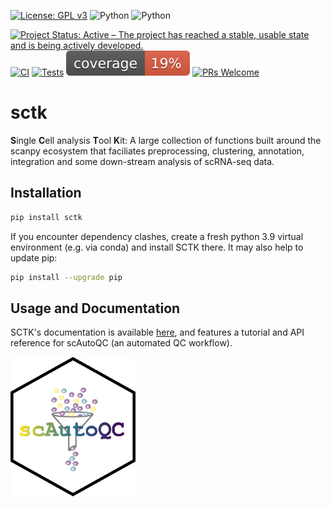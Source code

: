 [![License: GPL v3](https://img.shields.io/badge/License-GPLv3-blue.svg)](https://www.gnu.org/licenses/gpl-3.0)
![Python](https://img.shields.io/badge/python-3.9-blue.svg)
![Python](https://img.shields.io/badge/python-3.10-blue.svg)
<!-- [![PyPI version](https://badge.fury.io/py/sctk.svg)](https://badge.fury.io/py/sctk) -->
[![Project Status: Active – The project has reached a stable, usable state and is being actively developed.](https://www.repostatus.org/badges/latest/active.svg)](https://www.repostatus.org/#active) 
[![CI](https://github.com/Teichlab/sctk/actions/workflows/ci-cd.yaml/badge.svg)](https://github.com/Teichlab/sctk/actions/workflows/ci-cd.yaml)
[![Tests](https://github.com/Teichlab/sctk/actions/workflows/sphinx-autodoc.yaml/badge.svg)](https://github.com/Teichlab/sctk/actions/workflows/sphinx-autodoc.yaml)
![Coverage](https://github.com/Teichlab/sctk/blob/master/coverage.svg)
[![PRs Welcome](https://img.shields.io/badge/PRs-welcome-brightgreen.svg?style=flat-square)](http://makeapullrequest.com)

# sctk

**S**ingle **C**ell analysis **T**ool **K**it: A large collection of functions built around the scanpy ecosystem that faciliates preprocessing, clustering, annotation, integration and some down-stream analysis of scRNA-seq data.

## Installation

```bash
pip install sctk
```

If you encounter dependency clashes, create a fresh python 3.9 virtual environment (e.g. via conda) and install SCTK there. It may also help to update pip:

```bash
pip install --upgrade pip
```

## Usage and Documentation

SCTK's documentation is available [here](https://teichlab.github.io/sctk/), and features a tutorial and API reference for scAutoQC (an automated QC workflow).

<img src="docs/notebooks/scautoqc_logo.png" alt="scautoqc_logo" width="200"/>